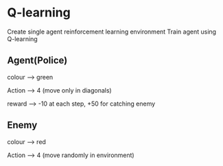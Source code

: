 # Q-learning 

Create single agent reinforcement learning environment
Train agent using Q-learning

## Agent(Police)
colour --> green

Action --> 4 (move only in diagonals)

reward --> -10 at each step, +50 for catching enemy


## Enemy
colour --> red

Action --> 4 (move randomly in environment)
